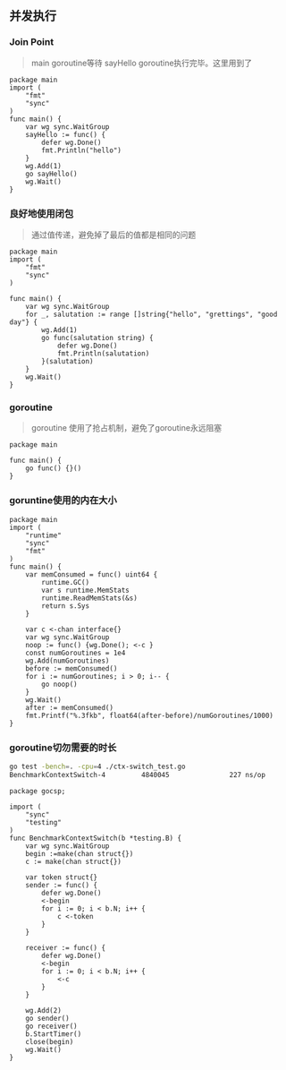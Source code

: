 ## 并发执行


### Join Point
> main goroutine等待 sayHello goroutine执行完毕。这里用到了
```golang
package main
import (
	"fmt"
	"sync"
)
func main() {
	var wg sync.WaitGroup
	sayHello := func() {
		defer wg.Done()
		fmt.Println("hello")
	}
	wg.Add(1)
	go sayHello()
	wg.Wait()
}
```

### 良好地使用闭包
> 通过值传递，避免掉了最后的值都是相同的问题
```
package main
import (
	"fmt"
	"sync"
)

func main() {
	var wg sync.WaitGroup
	for _, salutation := range []string{"hello", "grettings", "good day"} {
		wg.Add(1)
		go func(salutation string) {
			defer wg.Done()
			fmt.Println(salutation)
		}(salutation)
	}
	wg.Wait()
}
```

### goroutine
> goroutine 使用了抢占机制，避免了goroutine永远阻塞
```golang
package main

func main() {
	go func() {}()
}
```

### goruntine使用的内在大小

```golang
package main
import (
	"runtime"
	"sync"
	"fmt"
)
func main() {
	var memConsumed = func() uint64 {
		runtime.GC()
		var s runtime.MemStats
		runtime.ReadMemStats(&s)
		return s.Sys
	}

	var c <-chan interface{}
	var wg sync.WaitGroup
	noop := func() {wg.Done(); <-c }
	const numGoroutines = 1e4
	wg.Add(numGoroutines)
	before := memConsumed()
	for i := numGoroutines; i > 0; i-- {
		go noop()
	}
	wg.Wait()
	after := memConsumed()
	fmt.Printf("%.3fkb", float64(after-before)/numGoroutines/1000)
}
```

### goroutine切勿需要的时长
```bash
go test -bench=. -cpu=4 ./ctx-switch_test.go
BenchmarkContextSwitch-4         4840045               227 ns/op
```

```golang
package gocsp;

import (
	"sync"
	"testing"
)
func BenchmarkContextSwitch(b *testing.B) {
	var wg sync.WaitGroup
	begin :=make(chan struct{})
	c := make(chan struct{})

	var token struct{}
	sender := func() {
		defer wg.Done()
		<-begin
		for i := 0; i < b.N; i++ {
			c <-token
		}
	}

	receiver := func() {
		defer wg.Done()
		<-begin
		for i := 0; i < b.N; i++ {
			<-c
		}
	}

	wg.Add(2)
	go sender()
	go receiver()
	b.StartTimer()
	close(begin)
	wg.Wait()
}
```